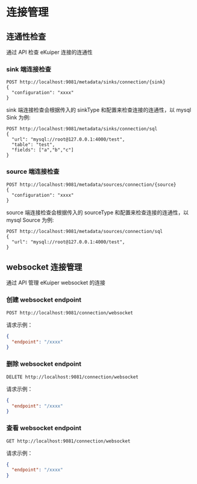 # 连接管理

## 连通性检查

通过 API 检查 eKuiper 连接的连通性

### sink 端连接检查

```shell
POST http://localhost:9081/metadata/sinks/connection/{sink}
{
  "configuration": "xxxx"
}
```

sink 端连接检查会根据传入的 sinkType 和配置来检查连接的连通性，以 mysql Sink 为例:

```shell
POST http://localhost:9081/metadata/sinks/connection/sql
{
  "url": "mysql://root@127.0.0.1:4000/test",
  "table": "test",
  "fields": ["a","b","c"]
}
```

### source 端连接检查

```shell
POST http://localhost:9081/metadata/sources/connection/{source}
{
  "configuration": "xxxx"
}
```

source 端连接检查会根据传入的 sourceType 和配置来检查连接的连通性，以 mysql Source 为例:

```shell
POST http://localhost:9081/metadata/sources/connection/sql
{
  "url": "mysql://root@127.0.0.1:4000/test",
}
```

## websocket 连接管理

通过 API 管理 eKuiper websocket 的连接

### 创建 websocket endpoint

```shell
POST http://localhost:9081/connection/websocket
```

请求示例：

```json
{
  "endpoint": "/xxxx"
}
```

### 删除 websocket endpoint

```shell
DELETE http://localhost:9081/connection/websocket
```

请求示例：

```json
{
  "endpoint": "/xxxx"
}
```

### 查看 websocket endpoint

```shell
GET http://localhost:9081/connection/websocket
```

请求示例：

```json
{
  "endpoint": "/xxxx"
}
```
